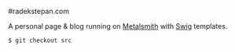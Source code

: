 #radekstepan.com

A personal page & blog running on [Metalsmith](http://www.metalsmith.io/) with [Swig](http://paularmstrong.github.io/swig/) templates.

```bash
$ git checkout src
```